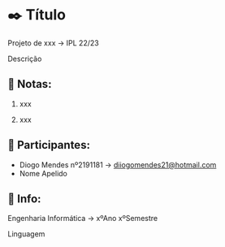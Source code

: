 # ✒️ Título
Projeto de xxx -> IPL 22/23

Descrição

## 📖 Notas:
1. xxx

2. xxx

## 🧑 Participantes:
* Diogo Mendes nº2191181 -> diiogomendes21@hotmail.com
* Nome Apelido

## 🔧 Info:
Engenharia Informática -> xºAno xºSemestre

Linguagem
